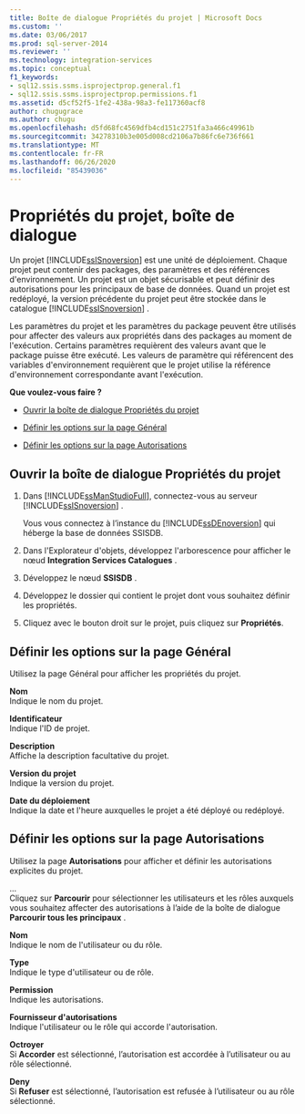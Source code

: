 ```yaml
---
title: Boîte de dialogue Propriétés du projet | Microsoft Docs
ms.custom: ''
ms.date: 03/06/2017
ms.prod: sql-server-2014
ms.reviewer: ''
ms.technology: integration-services
ms.topic: conceptual
f1_keywords:
- sql12.ssis.ssms.isprojectprop.general.f1
- sql12.ssis.ssms.isprojectprop.permissions.f1
ms.assetid: d5cf52f5-1fe2-438a-98a3-fe117360acf8
author: chugugrace
ms.author: chugu
ms.openlocfilehash: d5fd68fc4569dfb4cd151c2751fa3a466c49961b
ms.sourcegitcommit: 34278310b3e005d008cd2106a7b86fc6e736f661
ms.translationtype: MT
ms.contentlocale: fr-FR
ms.lasthandoff: 06/26/2020
ms.locfileid: "85439036"
---
```

# <a name="project-properties-dialog-box"></a>Propriétés du projet, boîte de dialogue
  Un projet [!INCLUDE[ssISnoversion](../../includes/ssisnoversion-md.md)] est une unité de déploiement. Chaque projet peut contenir des packages, des paramètres et des références d'environnement. Un projet est un objet sécurisable et peut définir des autorisations pour les principaux de base de données. Quand un projet est redéployé, la version précédente du projet peut être stockée dans le catalogue [!INCLUDE[ssISnoversion](../../includes/ssisnoversion-md.md)] .  
  
 Les paramètres du projet et les paramètres du package peuvent être utilisés pour affecter des valeurs aux propriétés dans des packages au moment de l'exécution. Certains paramètres requièrent des valeurs avant que le package puisse être exécuté. Les valeurs de paramètre qui référencent des variables d'environnement requièrent que le projet utilise la référence d'environnement correspondante avant l'exécution.  
  
 **Que voulez-vous faire ?**  
  
-   [Ouvrir la boîte de dialogue Propriétés du projet](#open_dialog)  
  
-   [Définir les options sur la page Général](#general)  
  
-   [Définir les options sur la page Autorisations](#permissions)  
  
##  <a name="open-the-project-properties-dialog-box"></a><a name="open_dialog"></a> Ouvrir la boîte de dialogue Propriétés du projet  
  
1.  Dans [!INCLUDE[ssManStudioFull](../../includes/ssmanstudiofull-md.md)], connectez-vous au serveur [!INCLUDE[ssISnoversion](../../includes/ssisnoversion-md.md)] .  
  
     Vous vous connectez à l’instance du [!INCLUDE[ssDEnoversion](../../includes/ssdenoversion-md.md)] qui héberge la base de données SSISDB.  
  
2.  Dans l'Explorateur d'objets, développez l'arborescence pour afficher le nœud **Integration Services Catalogues** .  
  
3.  Développez le nœud **SSISDB** .  
  
4.  Développez le dossier qui contient le projet dont vous souhaitez définir les propriétés.  
  
5.  Cliquez avec le bouton droit sur le projet, puis cliquez sur **Propriétés**.  
  
##  <a name="set-the-options-on-the-general-page"></a><a name="general"></a> Définir les options sur la page Général  
 Utilisez la page Général pour afficher les propriétés du projet.  
  
 **Nom**  
 Indique le nom du projet.  
  
 **Identificateur**  
 Indique l'ID de projet.  
  
 **Description**  
 Affiche la description facultative du projet.  
  
 **Version du projet**  
 Indique la version du projet.  
  
 **Date du déploiement**  
 Indique la date et l'heure auxquelles le projet a été déployé ou redéployé.  
  
##  <a name="set-the-options-on-the-permissions-page"></a><a name="permissions"></a> Définir les options sur la page Autorisations  
 Utilisez la page **Autorisations** pour afficher et définir les autorisations explicites du projet.  
  
 ...  
 Cliquez sur **Parcourir** pour sélectionner les utilisateurs et les rôles auxquels vous souhaitez affecter des autorisations à l’aide de la boîte de dialogue **Parcourir tous les principaux** .  
  
 **Nom**  
 Indique le nom de l'utilisateur ou du rôle.  
  
 **Type**  
 Indique le type d'utilisateur ou de rôle.  
  
 **Permission**  
 Indique les autorisations.  
  
 **Fournisseur d'autorisations**  
 Indique l'utilisateur ou le rôle qui accorde l'autorisation.  
  
 **Octroyer**  
 Si **Accorder** est sélectionné, l’autorisation est accordée à l’utilisateur ou au rôle sélectionné.  
  
 **Deny**  
 Si **Refuser** est sélectionné, l’autorisation est refusée à l’utilisateur ou au rôle sélectionné.  
  
  
